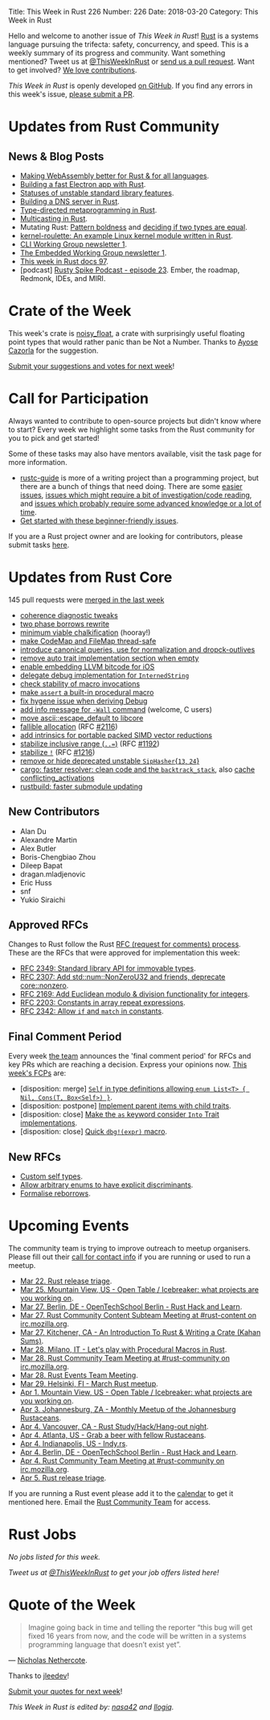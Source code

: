 Title: This Week in Rust 226
Number: 226
Date: 2018-03-20
Category: This Week in Rust

Hello and welcome to another issue of *This Week in Rust*!
[Rust](http://rust-lang.org) is a systems language pursuing the trifecta: safety, concurrency, and speed.
This is a weekly summary of its progress and community.
Want something mentioned? Tweet us at [@ThisWeekInRust](https://twitter.com/ThisWeekInRust) or [send us a pull request](https://github.com/cmr/this-week-in-rust).
Want to get involved? [We love contributions](https://github.com/rust-lang/rust/blob/master/CONTRIBUTING.md).

*This Week in Rust* is openly developed [on GitHub](https://github.com/cmr/this-week-in-rust).
If you find any errors in this week's issue, [please submit a PR](https://github.com/cmr/this-week-in-rust/pulls).

# Updates from Rust Community

## News & Blog Posts

* [Making WebAssembly better for Rust & for all languages](https://hacks.mozilla.org/2018/03/making-webassembly-better-for-rust-for-all-languages/).
* [Building a fast Electron app with Rust](https://keminglabs.com/blog/building-a-fast-electron-app-with-rust/).
* [Statuses of unstable standard library features](https://internals.rust-lang.org/t/survey-of-unstable-standard-library-features/7075).
* [Building a DNS server in Rust](https://github.com/EmilHernvall/dnsguide).
* [Type-directed metaprogramming in Rust](http://willcrichton.net/notes/type-directed-metaprogramming-in-rust/).
* [Multicasting in Rust](https://bluejekyll.github.io/blog/rust/2018/03/18/multicasting-in-rust.html).
* Mutating Rust: [Pattern boldness](https://llogiq.github.io/2018/03/13/patterns.html) and [deciding if two types are equal](https://llogiq.github.io/2018/03/15/types.html).
* [kernel-roulette: An example Linux kernel module written in Rust](https://github.com/souvik1997/kernel-roulette).
* [CLI Working Group newsletter 1](https://internals.rust-lang.org/t/cli-wg-newsletter-1/7061).
* [The Embedded Working Group newsletter 1](https://internals.rust-lang.org/t/the-embedded-working-group-newsletter-1/7053).
* [This week in Rust docs 97](https://guillaumegomez.github.io/this-week-in-rust-docs/blog/this-week-in-rust-docs-97).
* [podcast] [Rusty Spike Podcast - episode 23](https://rusty-spike.blubrry.net/2018/03/15/episode-23-march-14-2018/). Ember, the roadmap, Redmonk, IDEs, and MIRI.

# Crate of the Week

This week's crate is [noisy_float](https://crates.io/crates/noisy_float), a crate with surprisingly useful floating point types that would rather panic than be Not a Number. Thanks to [Ayose Cazorla](https://users.rust-lang.org/u/ayosec) for the suggestion.

[Submit your suggestions and votes for next week][submit_crate]!

[submit_crate]: https://users.rust-lang.org/t/crate-of-the-week/2704

# Call for Participation

Always wanted to contribute to open-source projects but didn't know where to start?
Every week we highlight some tasks from the Rust community for you to pick and get started!

Some of these tasks may also have mentors available, visit the task page for more information.

* [rustc-guide](https://github.com/rust-lang-nursery/rustc-guide) is more of a writing project than a programming project, but there are a bunch of things that need doing. There are some [easier issues](https://github.com/rust-lang-nursery/rustc-guide/issues?q=is%3Aissue+is%3Aopen+label%3AEasy), [issues which might require a bit of investigation/code reading](https://github.com/rust-lang-nursery/rustc-guide/issues?q=is%3Aissue+is%3Aopen+label%3AMedium), and [issues which probably require some advanced knowledge or a lot of time](https://github.com/rust-lang-nursery/rustc-guide/issues?utf8=%E2%9C%93&q=is%3Aissue+is%3Aopen+label%3AHard).
* [Get started with these beginner-friendly issues](https://www.rustaceans.org/findwork/starters).

If you are a Rust project owner and are looking for contributors, please submit tasks [here][guidelines].

[guidelines]: https://users.rust-lang.org/t/twir-call-for-participation/4821

# Updates from Rust Core

145 pull requests were [merged in the last week][merged]

[merged]: https://github.com/search?q=is%3Apr+org%3Arust-lang+is%3Amerged+merged%3A2017-03-12..2018-03-19

* [coherence diagnostic tweaks](https://github.com/rust-lang/rust/pull/49037)
* [two phase borrows rewrite](https://github.com/rust-lang/rust/pull/48770)
* [minimum viable chalkification](https://github.com/rust-lang/rust/pull/48985) (hooray!)
* [make CodeMap and FileMap thread-safe](https://github.com/rust-lang/rust/pull/48904)
* [introduce canonical queries, use for normalization and dropck-outlives](https://github.com/rust-lang/rust/pull/48411)
* [remove auto trait implementation section when empty](https://github.com/rust-lang/rust/pull/48898)
* [enable embedding LLVM bitcode for iOS](https://github.com/rust-lang/rust/pull/48896)
* [delegate debug implementation for `InternedString`](https://github.com/rust-lang/cargo/pull/5184)
* [check stability of macro invocations](https://github.com/rust-lang/rust/pull/48524)
* [make `assert` a built-in procedural macro](https://github.com/rust-lang/rust/pull/48813)
* [fix hygene issue when deriving Debug](https://github.com/rust-lang/rust/pull/48934)
* [add info message for `-Wall` command](https://github.com/rust-lang/rust/pull/48765) (welcome, C users)
* [move ascii::escape_default to libcore](https://github.com/rust-lang/rust/pull/48735)
* [fallible allocation](https://github.com/rust-lang/rust/pull/48648) (RFC [#2116](https://rust-lang.github.io/rfcs/2116-alloc-me-maybe.html))
* [add intrinsics for portable packed SIMD vector reductions](https://github.com/rust-lang/rust/pull/48983)
* [stabilize inclusive range (`..=`)](https://github.com/rust-lang/rust/pull/47813) (RFC [#1192](https://rust-lang.github.io/rfcs/1192-inclusive-ranges.html))
* [stabilize `!`](https://github.com/rust-lang/rust/pull/47630) (RFC [#1216](https://rust-lang.github.io/rfcs/1216-bang-type.html))
* [remove or hide deprecated unstable `SipHasher`{`13`, `24`}](https://github.com/rust-lang/rust/pull/49108)
* [cargo: faster resolver: clean code and the `backtrack_stack`](https://github.com/rust-lang/cargo/pull/5187),
  also [cache conflicting_activations](https://github.com/rust-lang/cargo/pull/5168)
* [rustbuild: faster submodule updating](https://github.com/rust-lang/rust/pull/49057)

## New Contributors

* Alan Du
* Alexandre Martin
* Alex Butler
* Boris-Chengbiao Zhou
* Dileep Bapat
* dragan.mladjenovic
* Eric Huss
* snf
* Yukio Siraichi

## Approved RFCs

Changes to Rust follow the Rust [RFC (request for comments)
process](https://github.com/rust-lang/rfcs#rust-rfcs). These
are the RFCs that were approved for implementation this week:

* [RFC 2349: Standard library API for immovable types](https://github.com/rust-lang/rfcs/pull/2349).
* [RFC 2307: Add std::num::NonZeroU32 and friends, deprecate core::nonzero](https://github.com/rust-lang/rfcs/pull/2307).
* [RFC 2169: Add Euclidean modulo & division functionality for integers](https://github.com/rust-lang/rfcs/pull/2169).
* [RFC 2203: Constants in array repeat expressions](https://github.com/rust-lang/rfcs/pull/2203).
* [RFC 2342: Allow `if` and `match` in constants](https://github.com/rust-lang/rfcs/pull/2342).

## Final Comment Period

Every week [the team](https://www.rust-lang.org/team.html) announces the
'final comment period' for RFCs and key PRs which are reaching a
decision. Express your opinions now. [This week's FCPs][fcp] are:

[fcp]: https://github.com/rust-lang/rfcs/labels/final-comment-period

* [disposition: merge] [`Self` in type definitions allowing `enum List<T> { Nil, Cons(T, Box<Self>) }`](https://github.com/rust-lang/rfcs/pull/2300).
* [disposition: postpone] [Implement parent items with child traits](https://github.com/rust-lang/rfcs/pull/2303).
* [disposition: close] [Make the `as` keyword consider `Into` Trait implementations](https://github.com/rust-lang/rfcs/pull/2308).
* [disposition: close] [Quick `dbg!(expr)` macro](https://github.com/rust-lang/rfcs/pull/2173).

## New RFCs

* [Custom self types](https://github.com/rust-lang/rfcs/pull/2362).
* [Allow arbitrary enums to have explicit discriminants](https://github.com/rust-lang/rfcs/pull/2363).
* [Formalise reborrows](https://github.com/rust-lang/rfcs/pull/2364).

# Upcoming Events

The community team is trying to improve outreach to meetup organisers. Please fill out their [call for contact info](https://docs.google.com/forms/d/e/1FAIpQLSf52YXGhqBaHtCXtVna4iHYMK7IQaTqUW6V-ztsZC8C2TBInQ/viewform) if you are running or used to run a meetup.

* [Mar 22. Rust release triage](https://internals.rust-lang.org/t/release-cycle-triage-proposal/3544).
* [Mar 25. Mountain View, US - Open Table / Icebreaker: what projects are you working on](https://www.meetup.com/Rust-Dev-in-Mountain-View/events/glnfcpyxfbhc/).
* [Mar 27. Berlin, DE - OpenTechSchool Berlin - Rust Hack and Learn](https://www.meetup.com/opentechschool-berlin/events/247387953/).
* [Mar 27. Rust Community Content Subteam Meeting at #rust-content on irc.mozilla.org](irc://irc.mozilla.org/rust-content).
* [Mar 27. Kitchener, CA - An Introduction To Rust & Writing a Crate (Kahan Sums)](https://www.meetup.com/Rust-KW/events/247661794/).
* [Mar 28. Milano, IT - Let's play with Procedural Macros in Rust](https://www.meetup.com/rust-language-milano/events/248725926/).
* [Mar 28. Rust Community Team Meeting at #rust-community on irc.mozilla.org](irc://irc.mozilla.org/rust-community).
* [Mar 28. Rust Events Team Meeting](https://t.me/joinchat/EkKINhHCgZ9llzvPidOssA).
* [Mar 29. Helsinki, FI - March Rust meetup](https://www.meetup.com/Finland-Rust-Meetup/events/248805420/).
* [Apr  1. Mountain View, US - Open Table / Icebreaker: what projects are you working on](https://www.meetup.com/Rust-Dev-in-Mountain-View/events/glnfcpyxgbcb/).
* [Apr  3. Johannesburg, ZA - Monthly Meetup of the Johannesburg Rustaceans](https://www.meetup.com/Johannesburg-Rust-Meetup/events/cpblrnyxgbfb/).
* [Apr  4. Vancouver, CA - Rust Study/Hack/Hang-out night](https://www.meetup.com/Vancouver-Rust/events/ckwdlpyxgbgb/).
* [Apr  4. Atlanta, US - Grab a beer with fellow Rustaceans](https://www.meetup.com/Rust-ATL/events/rhvgrmyxgbgb/).
* [Apr  4. Indianapolis, US - Indy.rs](https://www.meetup.com/indyrs/events/cpvshpyxgbgb/).
* [Apr  4. Berlin, DE - OpenTechSchool Berlin - Rust Hack and Learn](https://www.meetup.com/opentechschool-berlin/events/247388074/).
* [Apr  4. Rust Community Team Meeting at #rust-community on irc.mozilla.org](irc://irc.mozilla.org/rust-community).
* [Apr  5. Rust release triage](https://internals.rust-lang.org/t/release-cycle-triage-proposal/3544).

If you are running a Rust event please add it to the [calendar] to get
it mentioned here. Email the [Rust Community Team][community] for access.

[calendar]: https://www.google.com/calendar/embed?src=apd9vmbc22egenmtu5l6c5jbfc%40group.calendar.google.com
[community]: mailto:community-team@rust-lang.org

# Rust Jobs

*No jobs listed for this week.*

*Tweet us at [@ThisWeekInRust](https://twitter.com/ThisWeekInRust) to get your job offers listed here!*

# Quote of the Week

> Imagine going back in time and telling the reporter “this bug will get fixed 16 years from now, and the code will be written in a systems programming language that doesn’t exist yet”.

— [Nicholas Nethercote](https://blog.mozilla.org/nnethercote/2018/03/09/a-new-preferences-parser-for-firefox/).

Thanks to [jleedev](https://users.rust-lang.org/t/twir-quote-of-the-week/328/501)!

[Submit your quotes for next week][submit]!

[submit]: http://users.rust-lang.org/t/twir-quote-of-the-week/328

*This Week in Rust is edited by: [nasa42](https://github.com/nasa42) and [llogiq](https://github.com/llogiq).*
